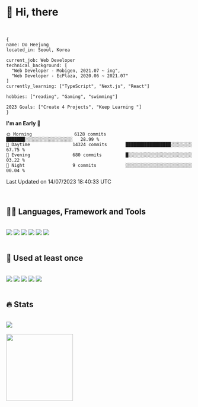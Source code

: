 

# :raising_hand: Hi, there
<br/>

```
{
name: Do Heejung
located_in: Seoul, Korea

current_job: Web Developer
technical_background: [
  "Web Developer - Mobigen, 2021.07 ~ ing",
  "Web Developer - EcPlaza, 2020.06 ~ 2021.07" 
]
currently_learning: ["TypeScript", "Next.js", "React"]

hobbies: ["reading", "Gaming", "swimming"]

2023 Goals: ["Create 4 Projects", "Keep Learning "]
}
```

<!--START_SECTION:waka-->
**I'm an Early 🐤** 

```text
🌞 Morning                6128 commits        ███████░░░░░░░░░░░░░░░░░░   28.99 % 
🌆 Daytime                14324 commits       █████████████████░░░░░░░░   67.75 % 
🌃 Evening                680 commits         █░░░░░░░░░░░░░░░░░░░░░░░░   03.22 % 
🌙 Night                  9 commits           ░░░░░░░░░░░░░░░░░░░░░░░░░   00.04 % 
```



 Last Updated on 14/07/2023 18:40:33 UTC
<!--END_SECTION:waka-->

<br/>

## 👩‍💻 Languages, Framework and Tools<br/>
  <br/>
<span><img src="https://img.shields.io/badge/Java-007396?style=flat&logo=OpenJDK&logoColor=white"/></span> 
<span><img src="https://img.shields.io/badge/Spring-6DB33F?style=flat&logo=Spring&logoColor=white"/></span> 
<span><img src="https://img.shields.io/badge/JavaScript-F7DF1E?style=flat&logo=JavaScript&logoColor=white"/></span> 
<span><img src="https://img.shields.io/badge/Vue.js-4FC08D?style=flat&logo=Vue.js&logoColor=white"/></span> 
<span><img src="https://img.shields.io/badge/PostgreSQL-4169E1?style=flat&logo=PostgreSQL&logoColor=white"/></span> 
<span><img src="https://img.shields.io/badge/Intellij-000000?style=flat&logo=Intellij IDEA&logoColor=white"/></span>

  <br/>
  <br/>
  
 ## 👀 Used at least once<br/>
  <br/>
  <span><img src="https://img.shields.io/badge/TypeScript-3178C6?style=flat&logo=TypeScript&logoColor=white"/></span>
  <span><img src="https://img.shields.io/badge/Next.js-000000?style=flat&logo=Next.js&logoColor=white"/></span>
  <span><img src="https://img.shields.io/badge/Nuxt.js-00DC82?style=flat&logo=Nuxt.js&logoColor=white"/></span> 
  <span><img src="https://img.shields.io/badge/AWS-232F3E?style=flat&logo=Amazon AWS&logoColor=white"/></span> 
  <span><img src="https://img.shields.io/badge/MySQL-4479A1?style=flat&logo=MySQL&logoColor=white"/></span>


<br/>
<br/>

## 🔥 Stats<br/>
<br/>
<span><a href="https://github.com/doeezy"><img align="center" src="https://github-readme-stats.vercel.app/api/top-langs/?username=doeezy&layout=compact&theme=dark&title_color=fff&text_color=fff&langs_count=8&hide=css" /></a></span>
<br/>
<br/>
<span><a href="https://github.com/doeezy"><img align="center" style="height:180px" src="http://github-readme-streak-stats.herokuapp.com?user=doeezy&theme=sea&hide_border=true&background=45%2C7F6ADE%2CA5BFFF&stroke=EBEBEB&sideLabels=FFF146&ring=FFF146&fire=FFF146&currStreakLabel=FFF146"/></a></span>
